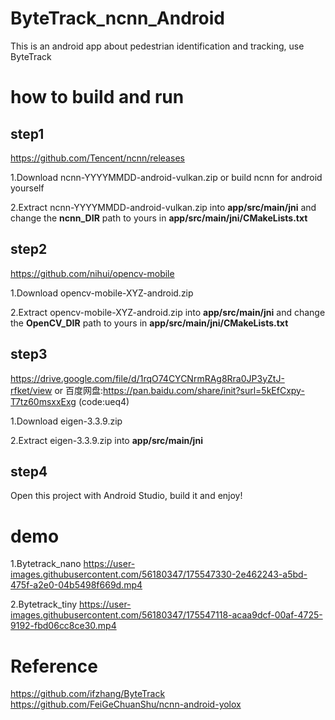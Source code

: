 # ByteTrack_ncnn_Android
This is an android app about pedestrian identification and tracking, use ByteTrack

# how to build and run
## step1
https://github.com/Tencent/ncnn/releases

1.Download ncnn-YYYYMMDD-android-vulkan.zip or build ncnn for android yourself

2.Extract ncnn-YYYYMMDD-android-vulkan.zip into **app/src/main/jni** and change the **ncnn_DIR** path to yours in **app/src/main/jni/CMakeLists.txt**

## step2
https://github.com/nihui/opencv-mobile

1.Download opencv-mobile-XYZ-android.zip

2.Extract opencv-mobile-XYZ-android.zip into **app/src/main/jni** and change the **OpenCV_DIR** path to yours in **app/src/main/jni/CMakeLists.txt**

## step3

https://drive.google.com/file/d/1rqO74CYCNrmRAg8Rra0JP3yZtJ-rfket/view or 百度网盘:https://pan.baidu.com/share/init?surl=5kEfCxpy-T7tz60msxxExg (code:ueq4)

1.Download eigen-3.3.9.zip 

2.Extract eigen-3.3.9.zip into **app/src/main/jni** 

## step4
Open this project with Android Studio, build it and enjoy!

# demo
1.Bytetrack_nano
https://user-images.githubusercontent.com/56180347/175547330-2e462243-a5bd-475f-a2e0-04b5498f669d.mp4

2.Bytetrack_tiny
https://user-images.githubusercontent.com/56180347/175547118-acaa9dcf-00af-4725-9192-fbd06cc8ce30.mp4

# Reference
https://github.com/ifzhang/ByteTrack
https://github.com/FeiGeChuanShu/ncnn-android-yolox
